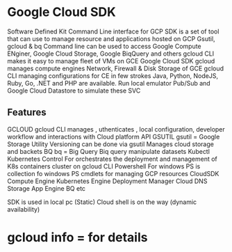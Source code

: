 
# Google Cloud SDK
Software Defined Kit
Command Line interface for GCP
SDK is a set of tool that can use to manage resource and applications hosted on GCP
Gsutil, gcloud & bq
Command line can be used to access Google Compute ENginer, Google Cloud Storage, Google BiqQuery and others
gcloud CLI makes it easy to manage fleet of VMs on GCE
Google Cloud SDK 
gcloud manages compute engines Network, Firewall & Disk Storage  of GCE
gcloud CLI managing configurations for CE in few strokes
Java, Python, NodeJS, Ruby, Go, .NET and PHP are available.
Run local emulator
Pub/Sub and Google Cloud Datastore to simulate these SVC 
## Features 

GCLOUD 
gcloud CLI manages , uthenticates , local configuration, developer workflow and interactions with Cloud platform API
GSUTIL
gsutil = Google Storage Utility
Versioning can be done via gsutil
Manages cloud storage and backets
BQ
bq = Big Query
Biq query manipulate datasets
Kubectl 
Kubernetes Control
For orchestrates the deployment and management of K8s containers cluster on gcloud CLI
Powershell
For windows
PS is collection fo windows PS cmdlets for managing GCP resources
CloudSDK
Compute Engine
Kubernetes Engine 
Deployment Manager 
Cloud DNS
Storage
App Engine
BQ
etc
 



 

SDK is used in local pc (Static)
Cloud shell is on the way (dynamic availability)






# gcloud info = for details 

